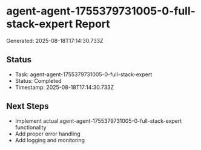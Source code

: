 # agent-agent-1755379731005-0-full-stack-expert Report

Generated: 2025-08-18T17:14:30.733Z

## Status
- Task: agent-agent-1755379731005-0-full-stack-expert
- Status: Completed
- Timestamp: 2025-08-18T17:14:30.733Z

## Next Steps
- Implement actual agent-agent-1755379731005-0-full-stack-expert functionality
- Add proper error handling
- Add logging and monitoring
